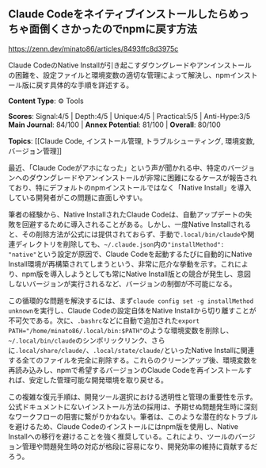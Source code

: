 ## Claude Codeをネイティブインストールしたらめっちゃ面倒くさかったのでnpmに戻す方法

https://zenn.dev/minato86/articles/8493ffc8d3975c

Claude CodeのNative Installが引き起こすダウングレードやアンインストールの困難を、設定ファイルと環境変数の適切な管理によって解決し、npmインストール版に戻す具体的な手順を詳述する。

**Content Type**: ⚙️ Tools

**Scores**: Signal:4/5 | Depth:4/5 | Unique:4/5 | Practical:5/5 | Anti-Hype:3/5
**Main Journal**: 84/100 | **Annex Potential**: 81/100 | **Overall**: 80/100

**Topics**: [[Claude Code, インストール管理, トラブルシューティング, 環境変数, バージョン管理]]

最近、「Claude Codeがアホになった」という声が聞かれる中、特定のバージョンへのダウングレードやアンインストールが非常に困難になるケースが報告されており、特にデフォルトのnpmインストールではなく「Native Install」を導入している開発者がこの問題に直面しやすい。

筆者の経験から、Native InstallされたClaude Codeは、自動アップデートの失敗を回避するために導入されることがある。しかし、一度Native Installされると、その削除方法が公式には提供されておらず、手動で`.local/bin/claude`や関連ディレクトリを削除しても、`~/.claude.json`内の`"installMethod": "native"`という設定が原因で、Claude Codeを起動するたびに自動的にNative Install環境が再構築されてしまうという、非常に厄介な挙動を示す。これにより、npm版を導入しようとしても常にNative Install版との競合が発生し、意図しないバージョンが実行されるなど、バージョンの制御が不可能になる。

この循環的な問題を解決するには、まず`claude config set -g installMethod unknown`を実行し、Claude Codeの設定自体をNative Installから切り離すことが不可欠である。次に、`.bashrc`などに自動で追加された`export PATH="/home/minato86/.local/bin:$PATH"`のような環境変数を削除し、`~/.local/bin/claude`のシンボリックリンク、さらに`.local/share/claude/`、`.local/state/claude/`といったNative Installに関連する全てのファイルを完全に削除する。これらのクリーンアップ後、環境変数を再読み込みし、npmで希望するバージョンのClaude Codeを再インストールすれば、安定した管理可能な開発環境を取り戻せる。

この複雑な復元手順は、開発ツール選択における透明性と管理の重要性を示す。公式ドキュメントにないインストール方法の採用は、予期せぬ問題発生時に深刻なワークフローの阻害に繋がりかねない。筆者は、このような潜在的なトラブルを避けるため、Claude Codeのインストールにはnpm版を使用し、Native Installへの移行を避けることを強く推奨している。これにより、ツールのバージョン管理や問題発生時の対応が格段に容易になり、開発効率の維持に貢献するだろう。